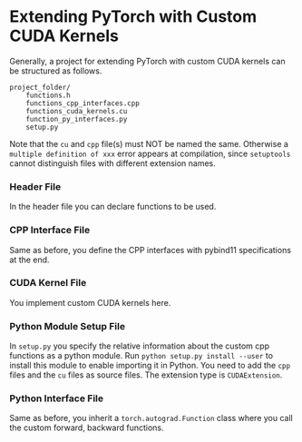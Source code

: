 # Extending PyTorch with Custom CUDA Kernels

Generally, a project for extending PyTorch with custom CUDA kernels can be structured as follows.

```
project_folder/
	functions.h
	functions_cpp_interfaces.cpp
	functions_cuda_kernels.cu
	function_py_interfaces.py
	setup.py
```

Note that the `cu` and `cpp` file(s) must NOT be named the same. Otherwise a `multiple definition of xxx` error appears at compilation, since `setuptools` cannot distinguish files with different extension names.

### Header File

In the header file you can declare functions to be used.

### CPP Interface File

Same as before, you define the CPP interfaces with pybind11 specifications at the end.

### CUDA Kernel File

You implement custom CUDA kernels here.

### Python Module Setup File

In `setup.py` you specify the relative information about the custom cpp functions as a python module. Run `python setup.py install --user` to install this module to enable importing it in Python. You need to add the `cpp` files and the `cu` files as source files. The extension type is `CUDAExtension`.

### Python Interface File

Same as before, you inherit a `torch.autograd.Function` class where you call the custom forward, backward functions.
